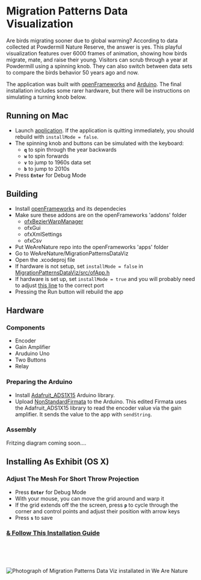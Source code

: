 # Migration Patterns Data Visualization

Are birds migrating sooner due to global warming? According to data collected at Powdermill Nature Reserve, the answer is yes. This playful visualization features over 6000 frames of animation, showing how birds migrate, mate, and raise their young. Visitors can scrub through a year at Powdermill using a spinning knob. They can also switch between data sets to compare the birds behavior 50 years ago and now.

The application was built with [openFrameworks](http://openframeworks.cc/) and [Arduino](https://www.arduino.cc/).
The final installation includes some rarer hardware, but there will be instructions on simulating a turning knob below.

## Running on Mac

* Launch [application](https://github.com/CMP-Studio/WeAreNature/tree/master/MigrationPatternsDataViz/bin). If the application is quitting immediately, you should rebuild with ```installMode = false```.
* The spinning knob and buttons can be simulated with the keyboard:
  * **```q```** to spin through the year backwards 
  * **```w```** to spin forwards
  * **```v```** to jump to 1960s data set 
  * **```b```** to jump to 2010s 
* Press **```Enter```** for Debug Mode

## Building

* Install [openFrameworks](http://openframeworks.cc/) and its dependecies
* Make sure these addons are on the openFrameworks 'addons' folder
  * [ofxBezierWarpManager](https://github.com/sticknor/ofxBezierWarpManager)
  * ofxGui
  * ofxXmlSettings
  * ofxCsv
* Put WeAreNature repo into the openFrameworks 'apps' folder
* Go to WeAreNature/MigrationPatternsDataViz
* Open the .xcodeproj file
* If hardware is not setup, set ```installMode = false``` in [MigrationPatternsDataViz/src/ofApp.h](https://github.com/CMP-Studio/WeAreNature/blob/master/MigrationPatternsDataViz/src/ofApp.h)
* If hardware is set up, set ```installMode = true``` and you will probably need to adjust [this line](https://github.com/CMP-Studio/WeAreNature/blob/40b499926da073acfb5614e0a13df14d7d59d99c/MigrationPatternsDataViz/src/ofApp.cpp#L37) to the correct port
* Pressing the Run button will rebuild the app

## Hardware

### Components
* Encoder
* Gain Amplifier
* Aruduino Uno 
* Two Buttons
* Relay

### Preparing the Arduino
* Install [Adafruit_ADS1X15](https://github.com/adafruit/Adafruit_ADS1X15) Arduino library.
* Upload [NonStandardFirmata](https://github.com/CMP-Studio/WeAreNature/tree/master/MigrationPatternsDataViz/NonStandardFirmata) to the Arduino. This edited Firmata uses the Adafruit_ADS1X15 library to read the encoder value via the gain amplifier. It sends the value to the app with ```sendString```.

### Assembly

Fritzing diagram coming soon....

## Installing As Exhibit (OS X)

### Adjust The Mesh For Short Throw Projection

* Press **```Enter```** for Debug Mode
* With your mouse, you can move the grid around and warp it
* If the grid extends off the the screen, press **```p```** to cycle through the  corner and control points and adjust their position with arrow keys
* Press **```s```** to save

### [& Follow This Installation Guide](https://github.com/CMP-Studio/InstallationComputers)

<br/>
<br/>
<br/>

![Photograph of Migration Patterns Data Viz installated in We Are Nature](https://github.com/CMP-Studio/WeAreNature/blob/master/_Images/MigrationDataViz_Wide.jpg)

